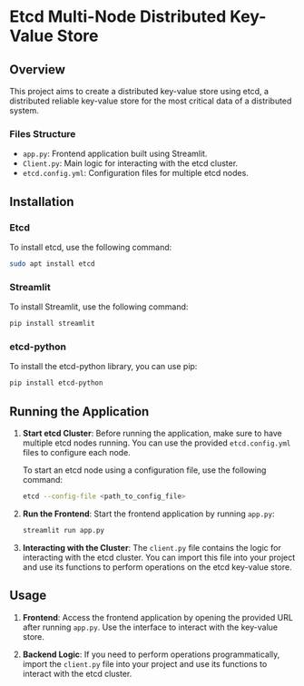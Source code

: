 # Etcd Multi-Node Distributed Key-Value Store

## Overview

This project aims to create a distributed key-value store using etcd, a distributed reliable key-value store for the most critical data of a distributed system.

### Files Structure

- `app.py`: Frontend application built using Streamlit.
- `Client.py`: Main logic for interacting with the etcd cluster.
- `etcd.config.yml`: Configuration files for multiple etcd nodes.

## Installation

### Etcd 
To install etcd, use the following command:

```bash
sudo apt install etcd
```

### Streamlit

To install Streamlit, use the following command:

```bash
pip install streamlit
```

### etcd-python

To install the etcd-python library, you can use pip:

```bash
pip install etcd-python
```

## Running the Application

1. **Start etcd Cluster**: Before running the application, make sure to have multiple etcd nodes running. You can use the provided `etcd.config.yml` files to configure each node.

   To start an etcd node using a configuration file, use the following command:

   ```bash
   etcd --config-file <path_to_config_file>
   ```

2. **Run the Frontend**: Start the frontend application by running `app.py`:

   ```bash
   streamlit run app.py
   ```

3. **Interacting with the Cluster**: The `client.py` file contains the logic for interacting with the etcd cluster. You can import this file into your project and use its functions to perform operations on the etcd key-value store.

## Usage

1. **Frontend**: Access the frontend application by opening the provided URL after running `app.py`. Use the interface to interact with the key-value store.

2. **Backend Logic**: If you need to perform operations programmatically, import the `client.py` file into your project and use its functions to interact with the etcd cluster.

